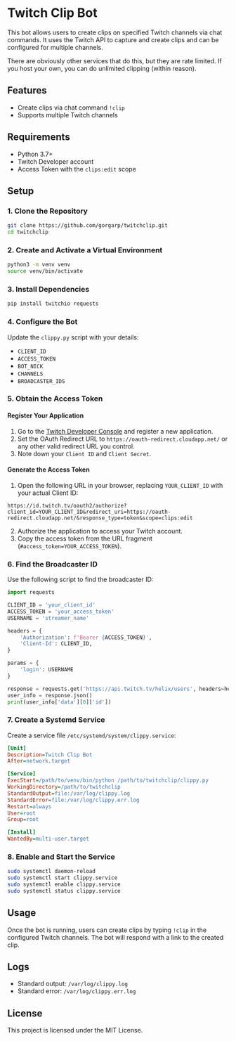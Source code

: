 # Twitch Clip Bot

This bot allows users to create clips on specified Twitch channels via chat commands. It uses the Twitch API to capture and create clips and can be configured for multiple channels.

There are obviously other services that do this, but they are rate limited. If you host your own, you can do unlimited clipping (within reason).

## Features
- Create clips via chat command `!clip`
- Supports multiple Twitch channels

## Requirements
- Python 3.7+
- Twitch Developer account
- Access Token with the `clips:edit` scope

## Setup

### 1. Clone the Repository
```sh
git clone https://github.com/gorgarp/twitchclip.git
cd twitchclip
```

### 2. Create and Activate a Virtual Environment
```sh
python3 -m venv venv
source venv/bin/activate
```

### 3. Install Dependencies
```sh
pip install twitchio requests
```

### 4. Configure the Bot
Update the `clippy.py` script with your details:
- `CLIENT_ID`
- `ACCESS_TOKEN`
- `BOT_NICK`
- `CHANNELS`
- `BROADCASTER_IDS`

### 5. Obtain the Access Token

#### Register Your Application
1. Go to the [Twitch Developer Console](https://dev.twitch.tv/console/apps) and register a new application.
2. Set the OAuth Redirect URL to `https://oauth-redirect.cloudapp.net/` or any other valid redirect URL you control.
3. Note down your `Client ID` and `Client Secret`.

#### Generate the Access Token
1. Open the following URL in your browser, replacing `YOUR_CLIENT_ID` with your actual Client ID:
```
https://id.twitch.tv/oauth2/authorize?client_id=YOUR_CLIENT_ID&redirect_uri=https://oauth-redirect.cloudapp.net/&response_type=token&scope=clips:edit
```
2. Authorize the application to access your Twitch account.
3. Copy the access token from the URL fragment (`#access_token=YOUR_ACCESS_TOKEN`).

### 6. Find the Broadcaster ID
Use the following script to find the broadcaster ID:
```python
import requests

CLIENT_ID = 'your_client_id'
ACCESS_TOKEN = 'your_access_token'
USERNAME = 'streamer_name'

headers = {
    'Authorization': f'Bearer {ACCESS_TOKEN}',
    'Client-Id': CLIENT_ID,
}

params = {
    'login': USERNAME
}

response = requests.get('https://api.twitch.tv/helix/users', headers=headers, params=params)
user_info = response.json()
print(user_info['data'][0]['id'])
```

### 7. Create a Systemd Service
Create a service file `/etc/systemd/system/clippy.service`:
```ini
[Unit]
Description=Twitch Clip Bot
After=network.target

[Service]
ExecStart=/path/to/venv/bin/python /path/to/twitchclip/clippy.py
WorkingDirectory=/path/to/twitchclip
StandardOutput=file:/var/log/clippy.log
StandardError=file:/var/log/clippy.err.log
Restart=always
User=root
Group=root

[Install]
WantedBy=multi-user.target
```

### 8. Enable and Start the Service
```sh
sudo systemctl daemon-reload
sudo systemctl start clippy.service
sudo systemctl enable clippy.service
sudo systemctl status clippy.service
```

## Usage
Once the bot is running, users can create clips by typing `!clip` in the configured Twitch channels. The bot will respond with a link to the created clip.

## Logs
- Standard output: `/var/log/clippy.log`
- Standard error: `/var/log/clippy.err.log`

## License
This project is licensed under the MIT License.

